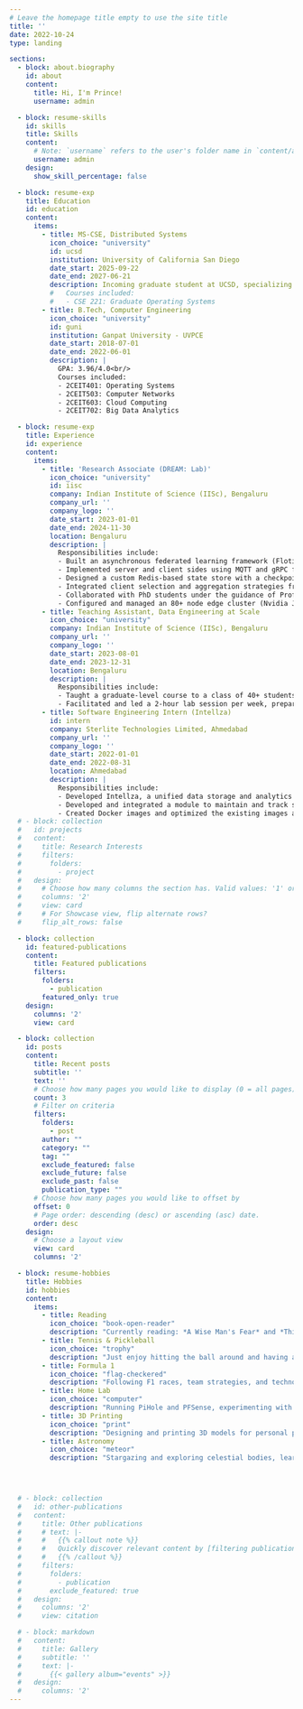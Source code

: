 ```yaml
---
# Leave the homepage title empty to use the site title
title: ''
date: 2022-10-24
type: landing

sections:
  - block: about.biography
    id: about
    content:
      title: Hi, I'm Prince!
      username: admin

  - block: resume-skills
    id: skills
    title: Skills
    content:
      # Note: `username` refers to the user's folder name in `content/authors/`
      username: admin
    design:
      show_skill_percentage: false

  - block: resume-exp
    title: Education
    id: education
    content:
      items:
        - title: MS-CSE, Distributed Systems
          icon_choice: "university"
          id: ucsd
          institution: University of California San Diego
          date_start: 2025-09-22
          date_end: 2027-06-21
          description: Incoming graduate student at UCSD, specializing in Distributed Systems
          #   Courses included:
          #   - CSE 221: Graduate Operating Systems
        - title: B.Tech, Computer Engineering
          icon_choice: "university"
          id: guni
          institution: Ganpat University - UVPCE
          date_start: 2018-07-01
          date_end: 2022-06-01
          description: |
            GPA: 3.96/4.0<br/>
            Courses included:
            - 2CEIT401: Operating Systems
            - 2CEIT503: Computer Networks
            - 2CEIT603: Cloud Computing
            - 2CEIT702: Big Data Analytics

  - block: resume-exp
    title: Experience
    id: experience
    content:
      items:
        - title: 'Research Associate (DREAM: Lab)'
          icon_choice: "university"
          id: iisc
          company: Indian Institute of Science (IISc), Bengaluru
          company_url: ''
          company_logo: ''
          date_start: 2023-01-01
          date_end: 2024-11-30
          location: Bengaluru
          description: |
            Responsibilities include:
            - Built an asynchronous federated learning framework (Flotilla) in Python, optimized for edge hardware deployment
            - Implemented server and client sides using MQTT and gRPC for efficient message passing and coordination in federated learning
            - Designed a custom Redis-based state store with a checkpointing mechanism to provide resilience, allowing recovery from complete server failures without data loss or disruption to federated learning progress
            - Integrated client selection and aggregation strategies from current research, providing flexibility in choice to optimize performance, accuracy, and turnaround times for federated learning in the Flotilla framework
            - Collaborated with PhD students under the guidance of Prof. Manik Gupta (BITS Pilani) and Prof. Yogesh Simmhan (IISc) to ensure the overall scalability, modularity, reliability, and operability of the Flotilla framework
            - Configured and managed an 80+ node edge cluster (Nvidia Jetsons, Raspberry Pis), supporting lab research infrastructure and multiple projects, including Flotilla
        - title: Teaching Assistant, Data Engineering at Scale
          icon_choice: "university"
          company: Indian Institute of Science (IISc), Bengaluru
          company_url: ''
          company_logo: ''
          date_start: 2023-08-01
          date_end: 2023-12-31
          location: Bengaluru
          description: |
            Responsibilities include:
            - Taught a graduate-level course to a class of 40+ students, comprising topics such as HDFS, Map-Reduce, Apache Spark
            - Facilitated and led a 2-hour lab session per week, prepared and graded assignments, conducted one-on-one office hours, and conducted doubt-clearing sessions
        - title: Software Engineering Intern (Intellza)
          id: intern
          company: Sterlite Technologies Limited, Ahmedabad
          company_url: ''
          company_logo: ''
          date_start: 2022-01-01
          date_end: 2022-08-31
          location: Ahmedabad
          description: |
            Responsibilities include:
            - Developed Intellza, a unified data storage and analytics platform, alongside a cross-functional team
            - Developed and integrated a module to maintain and track schema changes for MongoDB on Intellza using LiquiBase
            - Created Docker images and optimized the existing images as per Docker’s recommendations, reducing the image size to 35% and improving the build times of the project’s CI/CD pipeline by 50%
  # - block: collection
  #   id: projects
  #   content:
  #     title: Research Interests
  #     filters:
  #       folders:
  #         - project
  #   design:
  #     # Choose how many columns the section has. Valid values: '1' or '2'.
  #     columns: '2'
  #     view: card
  #     # For Showcase view, flip alternate rows?
  #     flip_alt_rows: false

  - block: collection
    id: featured-publications
    content:
      title: Featured publications
      filters:
        folders:
          - publication
        featured_only: true
    design:
      columns: '2'
      view: card

  - block: collection
    id: posts
    content:
      title: Recent posts
      subtitle: ''
      text: ''
      # Choose how many pages you would like to display (0 = all pages)
      count: 3
      # Filter on criteria
      filters:
        folders:
          - post
        author: ""
        category: ""
        tag: ""
        exclude_featured: false
        exclude_future: false
        exclude_past: false
        publication_type: ""
      # Choose how many pages you would like to offset by
      offset: 0
      # Page order: descending (desc) or ascending (asc) date.
      order: desc
    design:
      # Choose a layout view
      view: card
      columns: '2'

  - block: resume-hobbies
    title: Hobbies
    id: hobbies
    content:
      items:
        - title: Reading
          icon_choice: "book-open-reader"
          description: "Currently reading: *A Wise Man's Fear* and *Thinking, Fast and Slow*"
        - title: Tennis & Pickleball
          icon_choice: "trophy"
          description: "Just enjoy hitting the ball around and having a good time with friends"
        - title: Formula 1
          icon_choice: "flag-checkered"
          description: "Following F1 races, team strategies, and technological advancements"
        - title: Home Lab
          icon_choice: "computer"
          description: "Running PiHole and PFSense, experimenting with network setups"
        - title: 3D Printing
          icon_choice: "print"
          description: "Designing and printing 3D models for personal projects or prototyping"
        - title: Astronomy
          icon_choice: "meteor"
          description: "Stargazing and exploring celestial bodies, learning about the universe"
        



  # - block: collection
  #   id: other-publications
  #   content:
  #     title: Other publications
  #     # text: |-
  #     #   {{% callout note %}}
  #     #   Quickly discover relevant content by [filtering publications](./publication/).
  #     #   {{% /callout %}}
  #     filters:
  #       folders:
  #         - publication
  #       exclude_featured: true
  #   design:
  #     columns: '2'
  #     view: citation

  # - block: markdown
  #   content:
  #     title: Gallery
  #     subtitle: ''
  #     text: |-
  #       {{< gallery album="events" >}}
  #   design:
  #     columns: '2'
---
```

